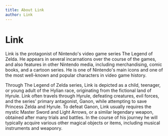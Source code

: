 ```yaml
---
title: About Link
author: Link
---
```


# Link

Link is the protagonist of Nintendo's video game series The Legend of Zelda. He appears in several incarnations over the course of the games, and also features in other Nintendo media, including merchandising, comic books, and a cartoon series. He is one of Nintendo's main icons and one of the most well-known and popular characters in video game history.

Through The Legend of Zelda series, Link is depicted as a child, teenager, or young adult of the Hylian race, originating from the fictional land of Hyrule. Link often travels through Hyrule, defeating creatures, evil forces, and the series' primary antagonist, Ganon, while attempting to save Princess Zelda and Hyrule. To defeat Ganon, Link usually requires the mystic Master Sword and Light Arrows, or a similar legendary weapon, obtained after many trials and battles. In the course of his journey he will typically acquire various other magical objects or items, including musical instruments and weaponry.
